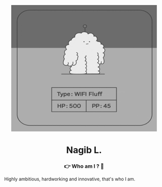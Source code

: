 
<p align="center">
    <kbd>
        <img width="460" height="400" src="./hi.gif"/>
    </kbd>
</p>
<h1 align="center">Nagib L.</h1>
<h3 align="center">👉 Who am I ? 🤏</h3>
Highly ambitious, hardworking and innovative, that's who I am.
<!-- <img src="https://img.shields.io/badge/GIT-E44C30?style=for-the-badge&logo=git&logoColor=white"/> -->
